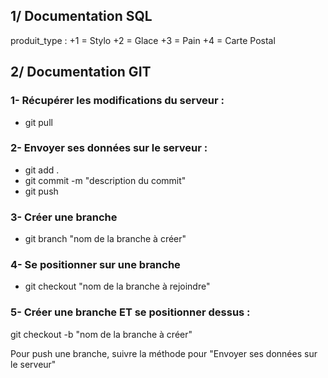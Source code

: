 ## 1/ Documentation SQL

produit_type : 
+1 = Stylo
+2 = Glace
+3 = Pain
+4 = Carte Postal


## 2/ Documentation GIT

### 1- Récupérer les modifications du serveur : 
+ git pull

### 2- Envoyer ses données sur le serveur :

+ git add .
+ git commit -m "description du commit"
+ git push

### 3- Créer une branche

+ git branch "nom de la branche à créer"

### 4- Se positionner sur une branche 

+ git checkout "nom de la branche à rejoindre"

### 5- Créer une branche ET se positionner dessus :

git checkout -b "nom de la branche à créer"


Pour push une branche, suivre la méthode pour "Envoyer ses données sur le serveur"
